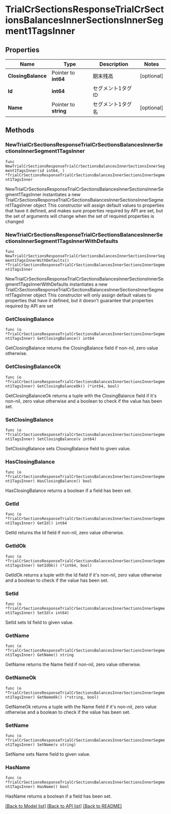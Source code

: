 # TrialCrSectionsResponseTrialCrSectionsBalancesInnerSectionsInnerSegment1TagsInner

## Properties

Name | Type | Description | Notes
------------ | ------------- | ------------- | -------------
**ClosingBalance** | Pointer to **int64** | 期末残高 | [optional] 
**Id** | **int64** | セグメント1タグID | 
**Name** | Pointer to **string** | セグメント1タグ名 | [optional] 

## Methods

### NewTrialCrSectionsResponseTrialCrSectionsBalancesInnerSectionsInnerSegment1TagsInner

`func NewTrialCrSectionsResponseTrialCrSectionsBalancesInnerSectionsInnerSegment1TagsInner(id int64, ) *TrialCrSectionsResponseTrialCrSectionsBalancesInnerSectionsInnerSegment1TagsInner`

NewTrialCrSectionsResponseTrialCrSectionsBalancesInnerSectionsInnerSegment1TagsInner instantiates a new TrialCrSectionsResponseTrialCrSectionsBalancesInnerSectionsInnerSegment1TagsInner object
This constructor will assign default values to properties that have it defined,
and makes sure properties required by API are set, but the set of arguments
will change when the set of required properties is changed

### NewTrialCrSectionsResponseTrialCrSectionsBalancesInnerSectionsInnerSegment1TagsInnerWithDefaults

`func NewTrialCrSectionsResponseTrialCrSectionsBalancesInnerSectionsInnerSegment1TagsInnerWithDefaults() *TrialCrSectionsResponseTrialCrSectionsBalancesInnerSectionsInnerSegment1TagsInner`

NewTrialCrSectionsResponseTrialCrSectionsBalancesInnerSectionsInnerSegment1TagsInnerWithDefaults instantiates a new TrialCrSectionsResponseTrialCrSectionsBalancesInnerSectionsInnerSegment1TagsInner object
This constructor will only assign default values to properties that have it defined,
but it doesn't guarantee that properties required by API are set

### GetClosingBalance

`func (o *TrialCrSectionsResponseTrialCrSectionsBalancesInnerSectionsInnerSegment1TagsInner) GetClosingBalance() int64`

GetClosingBalance returns the ClosingBalance field if non-nil, zero value otherwise.

### GetClosingBalanceOk

`func (o *TrialCrSectionsResponseTrialCrSectionsBalancesInnerSectionsInnerSegment1TagsInner) GetClosingBalanceOk() (*int64, bool)`

GetClosingBalanceOk returns a tuple with the ClosingBalance field if it's non-nil, zero value otherwise
and a boolean to check if the value has been set.

### SetClosingBalance

`func (o *TrialCrSectionsResponseTrialCrSectionsBalancesInnerSectionsInnerSegment1TagsInner) SetClosingBalance(v int64)`

SetClosingBalance sets ClosingBalance field to given value.

### HasClosingBalance

`func (o *TrialCrSectionsResponseTrialCrSectionsBalancesInnerSectionsInnerSegment1TagsInner) HasClosingBalance() bool`

HasClosingBalance returns a boolean if a field has been set.

### GetId

`func (o *TrialCrSectionsResponseTrialCrSectionsBalancesInnerSectionsInnerSegment1TagsInner) GetId() int64`

GetId returns the Id field if non-nil, zero value otherwise.

### GetIdOk

`func (o *TrialCrSectionsResponseTrialCrSectionsBalancesInnerSectionsInnerSegment1TagsInner) GetIdOk() (*int64, bool)`

GetIdOk returns a tuple with the Id field if it's non-nil, zero value otherwise
and a boolean to check if the value has been set.

### SetId

`func (o *TrialCrSectionsResponseTrialCrSectionsBalancesInnerSectionsInnerSegment1TagsInner) SetId(v int64)`

SetId sets Id field to given value.


### GetName

`func (o *TrialCrSectionsResponseTrialCrSectionsBalancesInnerSectionsInnerSegment1TagsInner) GetName() string`

GetName returns the Name field if non-nil, zero value otherwise.

### GetNameOk

`func (o *TrialCrSectionsResponseTrialCrSectionsBalancesInnerSectionsInnerSegment1TagsInner) GetNameOk() (*string, bool)`

GetNameOk returns a tuple with the Name field if it's non-nil, zero value otherwise
and a boolean to check if the value has been set.

### SetName

`func (o *TrialCrSectionsResponseTrialCrSectionsBalancesInnerSectionsInnerSegment1TagsInner) SetName(v string)`

SetName sets Name field to given value.

### HasName

`func (o *TrialCrSectionsResponseTrialCrSectionsBalancesInnerSectionsInnerSegment1TagsInner) HasName() bool`

HasName returns a boolean if a field has been set.


[[Back to Model list]](../README.md#documentation-for-models) [[Back to API list]](../README.md#documentation-for-api-endpoints) [[Back to README]](../README.md)


